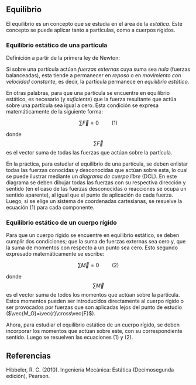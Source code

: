 <h2>Equilibrio</h2>

El equilibrio es un concepto que se estudia en el área de la <em>estática</em>. Este concepto se puede aplicar tanto a partículas, como
a cuerpos rígidos.

<h3>Equilibrio estático de una partícula</h3>

Definición a partir de la primera ley de Newton:

Si sobre una partícula actúan <em>fuerzas externas</em> cuya suma sea <em>nula</em> (fuerzas balanceadas), esta tiende a permanecer
en <em>reposo</em> o en <em>movimiento con velocidad constante</em>, es decir, la partícula permanece en <em>equilibrio estático</em>.

En otras palabras, para que una partícula se encuentre en equilibrio estático, es necesario (y <em>suficiente</em>) que la fuerza
resultante que actúa sobre una partícula sea igual a cero. Esta condición se expresa matemáticamente de la siguiente forma:

$$\sum\vec{F}=0\hspace{1cm}(1)$$

donde $$\sum\vec{F}$$ es el vector suma de todas las fuerzas que actúan sobre la partícula.

En la práctica, para estudiar el equilibrio de una partícula, se deben enlistar todas las fuerzas conocidas y desconocidas que actúan
sobre esta, lo cual se puede ilustrar mediante un <em>diagrama de cuerpo libre</em> (DCL). En este diagrama se deben dibujar todas las
fuerzas con su respectiva dirección y sentido (en el caso de las fuerzas desconocidas o reacciones se ocupa un sentido aparente), al
igual que el punto de aplicación de cada fuerza. Luego, si se elige un sistema de coordenadas cartesianas, se resuelve la ecuación
(1) para cada componente.

<h3>Equilibrio estático de un cuerpo rígido</h3>

Para que un cuerpo rígido se encuentre en equilibrio estático, se deben cumplir dos condiciones; que la suma de fuerzas externas sea
cero y, que la suma de momentos con respecto a un punto sea cero. Esto segundo expresado matemáticamente se escribe:

$$\sum\vec{M}=0\hspace{1cm}(2)$$

donde $$\sum\vec{M}$$ es el vector suma de todos los momentos que actúan sobre la partícula. Estos momentos pueden ser introducidos
directamente al cuerpo rígido o ser provocados por fuerzas que son aplicadas lejos del punto de estudio
($\vec{M_O}=\vec{r}\cross\vec{F}$).

Ahora, para estudiar el equilibrio estático de un cuerpo rígido, se deben incorporar los momentos que actúan sobre este, con su
correspondiente sentido. Luego se resuelven las ecuaciones (1) y (2).

<h2>Referencias</h2>

Hibbeler, R. C. (2010). Ingeniería Mecánica: Estática (Decimosegunda edición), Pearson.
